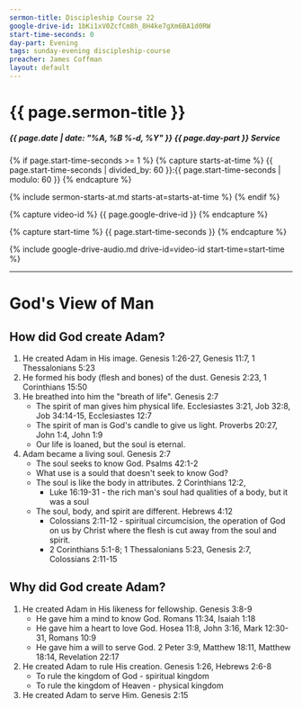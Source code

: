 ```yaml
---
sermon-title: Discipleship Course 22
google-drive-id: 1bKi1xV0ZcfCm8h_8H4ke7gXm6BA1d0RW
start-time-seconds: 0
day-part: Evening
tags: sunday-evening discipleship-course
preacher: James Coffman
layout: default
---
```


# {{ page.sermon-title }}

##### {{ page.date | date: "%A, %B %-d, %Y" }} {{ page.day-part }} Service

{% if page.start-time-seconds >= 1 %}
{% capture starts-at-time %}
{{ page.start-time-seconds | divided_by: 60 }}:{{ page.start-time-seconds | modulo: 60 }}
{% endcapture %}

{% include sermon-starts-at.md starts-at=starts-at-time %}
{% endif %}

{% capture video-id %}
{{ page.google-drive-id }}
{% endcapture %}

{% capture start-time %}
{{ page.start-time-seconds }}
{% endcapture %}

{% include google-drive-audio.md drive-id=video-id start-time=start-time %}

***

# God's View of Man

## How did God create Adam?
1. He created Adam in His image. Genesis 1:26-27, Genesis 11:7, 1 Thessalonians 5:23
2. He formed his body (flesh and bones) of the dust. Genesis 2:23, 1 Corinthians 15:50
3. He breathed into him the "breath of life". Genesis 2:7
    - The spirit of man gives him physical life. Ecclesiastes 3:21, Job 32:8, Job 34:14-15, Ecclesiastes 12:7
    - The spirit of man is God's candle to give us light. Proverbs 20:27, John 1:4, John 1:9
    - Our life is loaned, but the soul is eternal.
4. Adam became a living soul. Genesis 2:7
    - The soul seeks to know God. Psalms 42:1-2
    - What use is a sould that doesn't seek to know God?
    - The soul is like the body in attributes. 2 Corinthians 12:2, 
        - Luke 16:19-31 - the rich man's soul had qualities of a body, but it was a soul
    - The soul, body, and spirit are different. Hebrews 4:12
        - Colossians 2:11-12 - spiritual circumcision, the operation of God on us by Christ where the flesh is cut away from the soul and spirit.
        - 2 Corinthians 5:1-8; 1 Thessalonians 5:23, Genesis 2:7, Colossians 2:11-15

## Why did God create Adam?
1. He created Adam in His likeness for fellowship. Genesis 3:8-9
    - He gave him a mind to know God. Romans 11:34, Isaiah 1:18
    - He gave him a heart to love God. Hosea 11:8, John 3:16, Mark 12:30-31, Romans 10:9
    - He gave him a will to serve God. 2 Peter 3:9, Matthew 18:11, Matthew 18:14, Revelation 22:17
2. He created Adam to rule His creation. Genesis 1:26, Hebrews 2:6-8
    - To rule the kingdom of God - spiritual kingdom
    - To rule the kingdom of Heaven - physical kingdom
3. He created Adam to serve Him. Genesis 2:15